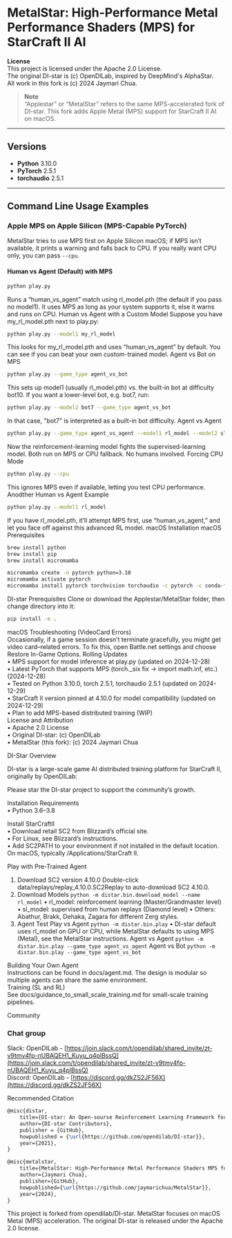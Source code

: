 # MetalStar: High-Performance Metal Performance Shaders (MPS) for StarCraft II AI
**License**  
This project is licensed under the Apache 2.0 License.  
The original DI-star is (c) OpenDILab, inspired by DeepMind's AlphaStar.  
All work in this fork is (c) 2024 Jaymari Chua.
> **Note**  
> “Applestar” or “MetalStar” refers to the same MPS-accelerated fork of DI-star. This fork adds Apple Metal (MPS) support for StarCraft II AI on macOS.
---
## Versions
- **Python** 3.10.0
- **PyTorch** 2.5.1
- **torchaudio** 2.5.1
---
## Command Line Usage Examples
### Apple MPS on Apple Silicon (MPS-Capable PyTorch)
MetalStar tries to use MPS first on Apple Silicon macOS; if MPS isn’t available, it prints a warning and falls back to CPU. If you really want CPU only, you can pass `--cpu`.
#### Human vs Agent (Default) with MPS
```bash
python play.py
```
Runs a “human_vs_agent” match using rl_model.pth (the default if you pass no model1). It uses MPS as long as your system supports it, else it warns and runs on CPU.
Human vs Agent with a Custom Model
Suppose you have my_rl_model.pth next to play.py:
```bash
python play.py --model1 my_rl_model
```
This looks for my_rl_model.pth and uses “human_vs_agent” by default. You can see if you can beat your own custom-trained model.
Agent vs Bot on MPS
```bash
python play.py --game_type agent_vs_bot
```
This sets up model1 (usually rl_model.pth) vs. the built-in bot at difficulty bot10. If you want a lower-level bot, e.g. bot7, run:
```bash
python play.py --model2 bot7 --game_type agent_vs_bot
```
In that case, "bot7" is interpreted as a built-in bot difficulty.
Agent vs Agent
```bash
python play.py --game_type agent_vs_agent --model1 rl_model --model2 sl_model
```
Now the reinforcement-learning model fights the supervised-learning model. Both run on MPS or CPU fallback. No humans involved.
Forcing CPU Mode
```bash
python play.py --cpu
```
This ignores MPS even if available, letting you test CPU performance.
Anodther Human vs Agent Example
```bash
python play.py --model1 rl_model
```
If you have rl_model.pth, it’ll attempt MPS first, use “human_vs_agent,” and let you face off against this advanced RL model.
macOS Installation
macOS Prerequisites
```bash
brew install python
brew install pip
brew install micromamba
```
```bash
micromamba create -n pytorch python=3.10
micromamba activate pytorch
micromamba install pytorch torchvision torchaudio -c pytorch -c conda-forge
```
DI-star Prerequisites
Clone or download the Applestar/MetalStar folder, then change directory into it:
```bash
pip install -e .
```
macOS Troubleshooting (VideoCard Errors)  
Occasionally, if a game session doesn’t terminate gracefully, you might get video card–related errors. To fix this, open Battle.net settings and choose Restore In-Game Options.
Rolling Updates  
	•	MPS support for model inference at play.py (updated on 2024-12-28)  
	•	Latest PyTorch that supports MPS (torch._six fix → import math.inf, etc.) (2024-12-28)  
	•	Tested on Python 3.10.0, torch 2.5.1, torchaudio 2.5.1 (updated on 2024-12-29)  
	•	StarCraft II version pinned at 4.10.0 for model compatibility (updated on 2024-12-29)  
	•	Plan to add MPS-based distributed training (WIP)  
License and Attribution  
	•	Apache 2.0 License  
	•	Original DI-star: (c) OpenDILab  
	•	MetalStar (this fork): (c) 2024 Jaymari Chua  
  
DI-Star Overview  
  
DI-star is a large-scale game AI distributed training platform for StarCraft II, originally by OpenDILab:  

Please star the DI-star project to support the community’s growth.  

Installation Requirements  
	•	Python 3.6–3.8  

Install StarCraftII  
	•	Download retail SC2 from Blizzard’s official site.  
	•	For Linux, see Blizzard’s instructions.  
	•	Add SC2PATH to your environment if not installed in the default location. On macOS, typically /Applications/StarCraft II.  

Play with Pre-Trained Agent
1. Download SC2 version 4.10.0
Double-click data/replays/replay_4.10.0.SC2Replay to auto-download SC2 4.10.0.
2. Download Models
`python -m distar.bin.download_model --name rl_model`
	•	rl_model: reinforcement learning (Master/Grandmaster level)
	•	sl_model: supervised from human replays (Diamond level)
	•	Others: Abathur, Brakk, Dehaka, Zagara for different Zerg styles.
3. Agent Test
Play vs Agent
`python -m distar.bin.play`
	•	DI-star default uses rl_model on GPU or CPU, while MetalStar defaults to using MPS (Metal), see the MetalStar instructions.
Agent vs Agent
`python -m distar.bin.play --game_type agent_vs_agent`
Agent vs Bot
`python -m distar.bin.play --game_type agent_vs_bot`
  
Building Your Own Agent  
Instructions can be found  in docs/agent.md. The design is modular so multiple agents can share the same environment.  
Training (SL and RL)  
See docs/guidance_to_small_scale_training.md for small-scale training pipelines.  
  
Community
### Chat group
Slack: OpenDILab - [https://join.slack.com/t/opendilab/shared_invite/zt-v9tmv4fp-nUBAQEH1_Kuyu_q4plBssQ](https://join.slack.com/t/opendilab/shared_invite/zt-v9tmv4fp-nUBAQEH1_Kuyu_q4plBssQ)  
Discord: OpenDILab - [https://discord.gg/dkZS2JF56X](https://discord.gg/dkZS2JF56X)  

Recommended Citation
```latex
@misc{distar,
    title={DI-star: An Open-sourse Reinforcement Learning Framework for StarCraftII},
    author={DI-star Contributors},
    publisher = {GitHub},
    howpublished = {\url{https://github.com/opendilab/DI-star}},
    year={2021},
}

@misc{metalstar,
    title={MetalStar: High-Performance Metal Performance Shaders MPS for StarCraft II AI},
    author={Jaymari Chua},
    publisher={GitHub},
    howpublished={\url{https://github.com/jaymarichua/MetalStar}},
    year={2024},
}
```
This project is forked from opendilab/DI-star. MetalStar focuses on macOS Metal (MPS) acceleration. The original DI-star is released under the Apache 2.0 license.
